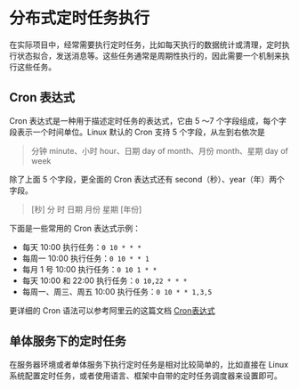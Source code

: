 # 分布式定时任务执行

在实际项目中，经常需要执行定时任务，比如每天执行的数据统计或清理，定时执行状态拟合，发送消息等。这些任务通常是周期性执行的，因此需要一个机制来执行这些任务。

## Cron 表达式

Cron 表达式是一种用于描述定时任务的表达式，它由 5 ～7 个字段组成，每个字段表示一个时间单位。Linux 默认的 Cron 支持 5 个字段，从左到右依次是

> 分钟 minute、小时 hour、日期 day of month、月份 month、星期 day of week

除了上面 5 个字段，更全面的 Cron 表达式还有 second（秒）、year（年）两个字段。

> [秒] 分 时 日期 月份 星期 [年份]

下面是一些常用的 Cron 表达式示例：

- 每天 10:00 执行任务：`0 10 * * *`
- 每周一 10:00 执行任务：`0 10 * * 1`
- 每月 1 号 10:00 执行任务：`0 10 1 * *`
- 每天 10:00 和 22:00 执行任务：`0 10,22 * * *`
- 每周一、周三、周五 10:00 执行任务：`0 10 * * 1,3,5`



更详细的 Cron 语法可以参考阿里云的这篇文档 [Cron表达式](https://help.aliyun.com/zh/ecs/user-guide/cron-expressions)


## 单体服务下的定时任务

在服务器环境或者单体服务下执行定时任务是相对比较简单的，比如直接在 Linux 系统配置定时任务，或者使用语言、框架中自带的定时任务调度器来设置即可。





